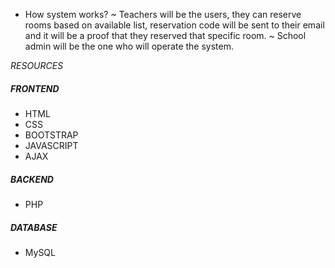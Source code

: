 * How system works?
~ Teachers will be the users, they can reserve rooms based on available list, reservation code will be sent to their email and it will be a proof that they reserved that specific room.
~ School admin will be the one who will operate the system.


 *RESOURCES*

   ##### FRONTEND
   - HTML
   - CSS
   - BOOTSTRAP
   - JAVASCRIPT
   - AJAX

   ##### BACKEND
   - PHP

   ##### DATABASE
   - MySQL
 
  
  
  

